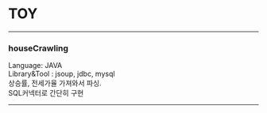 # TOY

---
### houseCrawling

Language: JAVA <br>
Library&Tool : jsoup, jdbc, mysql <br>
상승률, 전세가율 가져와서 파싱. <br>
SQL커넥터로 간단히 구현

---



